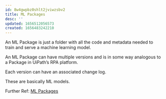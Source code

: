```yaml
---
id: 8w4gwpbz0shlt2jviwzsbv2
title: ML Packages
desc: ''
updated: 1656512056573
created: 1656483242210
---
```


An ML Package is just a folder with all the code and metadata needed to train and serve a machine learning model.

An ML Package can have multiple versions and is in some way analogous to a Package in UiPath’s RPA platform.

Each version can have an associated change log.

These are basically ML models.

Further Ref:
[ML Packages](https://rise.articulate.com/share/4Ql4YzNBtq5DNN0JKoK9sA_Q6WbPLfe2#/lessons/UJUbjzHoa1q0x5G7YbZn0paqKjGXmC65)
